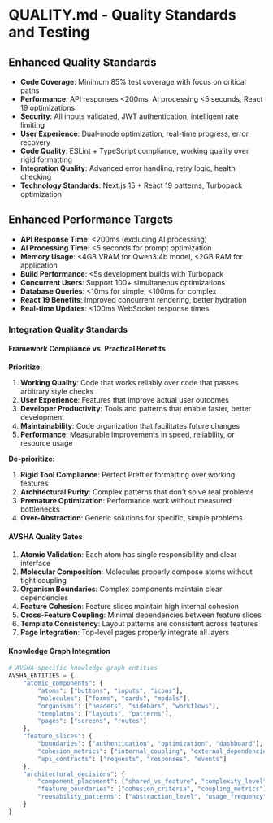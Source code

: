 # QUALITY.md - Quality Standards and Testing

## Enhanced Quality Standards

- **Code Coverage**: Minimum 85% test coverage with focus on critical paths
- **Performance**: API responses <200ms, AI processing <5 seconds, React 19 optimizations
- **Security**: All inputs validated, JWT authentication, intelligent rate limiting
- **User Experience**: Dual-mode optimization, real-time progress, error recovery
- **Code Quality**: ESLint + TypeScript compliance, working quality over rigid formatting
- **Integration Quality**: Advanced error handling, retry logic, health checking
- **Technology Standards**: Next.js 15 + React 19 patterns, Turbopack optimization

## Enhanced Performance Targets

- **API Response Time**: <200ms (excluding AI processing)
- **AI Processing Time**: <5 seconds for prompt optimization
- **Memory Usage**: <4GB VRAM for Qwen3:4b model, <2GB RAM for application
- **Build Performance**: <5s development builds with Turbopack
- **Concurrent Users**: Support 100+ simultaneous optimizations
- **Database Queries**: <10ms for simple, <100ms for complex
- **React 19 Benefits**: Improved concurrent rendering, better hydration
- **Real-time Updates**: <100ms WebSocket response times

### **Integration Quality Standards**

#### **Framework Compliance vs. Practical Benefits**

**Prioritize:**

1. **Working Quality**: Code that works reliably over code that passes arbitrary style checks
2. **User Experience**: Features that improve actual user outcomes
3. **Developer Productivity**: Tools and patterns that enable faster, better development
4. **Maintainability**: Code organization that facilitates future changes
5. **Performance**: Measurable improvements in speed, reliability, or resource usage

**De-prioritize:**

1. **Rigid Tool Compliance**: Perfect Prettier formatting over working features
2. **Architectural Purity**: Complex patterns that don't solve real problems
3. **Premature Optimization**: Performance work without measured bottlenecks
4. **Over-Abstraction**: Generic solutions for specific, simple problems

#### **AVSHA Quality Gates**

1. **Atomic Validation**: Each atom has single responsibility and clear interface
2. **Molecular Composition**: Molecules properly compose atoms without tight coupling
3. **Organism Boundaries**: Complex components maintain clear dependencies
4. **Feature Cohesion**: Feature slices maintain high internal cohesion
5. **Cross-Feature Coupling**: Minimal dependencies between feature slices
6. **Template Consistency**: Layout patterns are consistent across features
7. **Page Integration**: Top-level pages properly integrate all layers

#### **Knowledge Graph Integration**

```python
# AVSHA-specific knowledge graph entities
AVSHA_ENTITIES = {
    "atomic_components": {
        "atoms": ["buttons", "inputs", "icons"],
        "molecules": ["forms", "cards", "modals"],
        "organisms": ["headers", "sidebars", "workflows"],
        "templates": ["layouts", "patterns"],
        "pages": ["screens", "routes"]
    },
    "feature_slices": {
        "boundaries": ["authentication", "optimization", "dashboard"],
        "cohesion_metrics": ["internal_coupling", "external_dependencies"],
        "api_contracts": ["requests", "responses", "events"]
    },
    "architectural_decisions": {
        "component_placement": ["shared_vs_feature", "complexity_level"],
        "feature_boundaries": ["cohesion_criteria", "coupling_metrics"],
        "reusability_patterns": ["abstraction_level", "usage_frequency"]
    }
}
```
